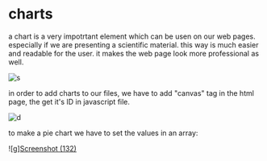 # charts

a chart is a very impotrtant element which can be usen on our web pages. especially if we are presenting a scientific material.
this way is much easier and readable for the user. it makes the web page look more professional as well.

![s](https://miro.medium.com/max/3600/1*5R2jk6dA-cCoNLACkIf-Zg.png)

in order to add charts to our files, we have to add "canvas" tag in the html page, the get it's ID in javascript file.

![d](https://miro.medium.com/max/3152/1*Oqk49JRBV-4sRXpvJF3RuA.png)


to make a pie chart we have to set the values in an array:

![g][Screenshot (132)](https://user-images.githubusercontent.com/70090232/93733811-8f610380-fbdf-11ea-8f52-99a9595e88df.png)

